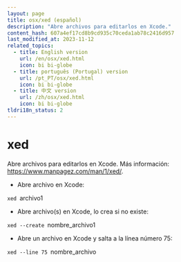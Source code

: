 ```yaml
---
layout: page
title: osx/xed (español)
description: "Abre archivos para editarlos en Xcode."
content_hash: 607a4ef17cd8b9cd935c70ceda1ab78c2416d957
last_modified_at: 2023-11-12
related_topics:
  - title: English version
    url: /en/osx/xed.html
    icon: bi bi-globe
  - title: português (Portugal) version
    url: /pt_PT/osx/xed.html
    icon: bi bi-globe
  - title: 中文 version
    url: /zh/osx/xed.html
    icon: bi bi-globe
tldri18n_status: 2
---
```

# xed

Abre archivos para editarlos en Xcode.
Más información: <https://www.manpagez.com/man/1/xed/>.

- Abre archivo en Xcode:

`xed `<span class="tldr-var badge badge-pill bg-dark-lm bg-white-dm text-white-lm text-dark-dm font-weight-bold">archivo1</span>

- Abre archivo(s) en Xcode, lo crea si no existe:

`xed --create `<span class="tldr-var badge badge-pill bg-dark-lm bg-white-dm text-white-lm text-dark-dm font-weight-bold">nombre_archivo1</span>

- Abre un archivo en Xcode y salta a la línea número 75:

`xed --line 75 `<span class="tldr-var badge badge-pill bg-dark-lm bg-white-dm text-white-lm text-dark-dm font-weight-bold">nombre_archivo</span>

